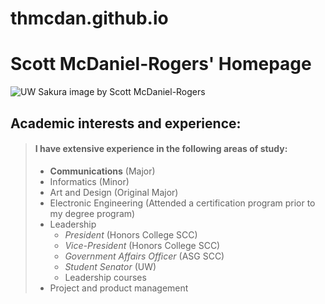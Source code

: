 # thmcdan.github.io

# Scott McDaniel-Rogers' Homepage

![UW Sakura image by Scott McDaniel-Rogers](IMG_4607.JPG "UW Sakura by Scott McDaniel-Rogers")

## Academic interests and experience:
>
> #### I have extensive experience in the following areas of study:
>  - **Communications** (Major)
>  - Informatics (Minor)
>  - Art and Design (Original Major)
>  - Electronic Engineering (Attended a certification program prior to my degree program)
>  - Leadership
>    - *President* (Honors College SCC)
>    - *Vice-President* (Honors College SCC)
>    - *Government Affairs Officer* (ASG SCC)
>    - *Student Senator* (UW)
>    - Leadership courses
>  - Project and product management


